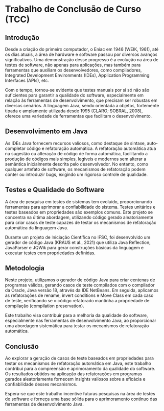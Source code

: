 # Trabalho de Conclusão de Curso (TCC)

## Introdução
Desde a criação do primeiro computador, o Eniac em 1946 (WEIK, 1961), até os dias atuais, a área de hardware e software passou por diversos avanços significativos. Uma demonstração desse progresso é a evolução na área de testes de software, não apenas para aplicações, mas também para ferramentas que auxiliam os desenvolvedores, como compiladores, Integrated Development Environments (IDEs), Application Programming Interfaces (APIs), etc.

Com o tempo, tornou-se evidente que testes manuais por si só não são suficientes para garantir a qualidade do software, especialmente em relação às ferramentas de desenvolvimento, que precisam ser robustas em diversos cenários. A linguagem Java, sendo orientada a objetos, fortemente tipada e amplamente utilizada desde 1995 (CLARO; SOBRAL, 2008), oferece uma variedade de ferramentas que facilitam o desenvolvimento.

## Desenvolvimento em Java
As IDEs Java fornecem recursos valiosos, como destaque de sintaxe, auto-completar código e refatoração automática. A refatoração automática atua na sugestão ou alteração de código de forma automática, facilitando a produção de códigos mais simples, legíveis e modernos sem alterar a semântica inicialmente descrita pelo desenvolvedor. No entanto, como qualquer artefato de software, os mecanismos de refatoração podem conter ou introduzir bugs, exigindo um rigoroso controle de qualidade.

## Testes e Qualidade do Software
A área de pesquisa em testes de sistemas tem evoluído, proporcionando ferramentas para aprimorar a confiabilidade do sistema. Testes unitários e testes baseados em propriedades são exemplos comuns. Este projeto se concentra na última abordagem, utilizando código gerado aleatoriamente para criar casos de teste capazes de testar os mecanismos de refatoração automática da linguagem Java.

Durante um projeto de Iniciação Científica no IFSC, foi desenvolvido um gerador de código Java (KRAUS et al., 2021) que utiliza Java Reflection, JavaParser e JQWik para gerar construções básicas da linguagem e executar testes com propriedades definidas.

## Metodologia
Neste projeto, utilizamos o gerador de código Java para criar centenas de programas válidos, gerando casos de teste compilados com o compilador da Oracle, Java versão 18, através da IDE NetBeans. Em seguida, aplicamos as refatorações de rename, invert conditions e Move Class em cada caso de teste, verificando se o código refatorado mantinha a propriedade de compilação (compilation preservation).

Este trabalho visa contribuir para a melhoria da qualidade do software, especialmente nas ferramentas de desenvolvimento Java, ao proporcionar uma abordagem sistemática para testar os mecanismos de refatoração automática.

## Conclusão
Ao explorar a geração de casos de teste baseados em propriedades para testar os mecanismos de refatoração automática em Java, este trabalho contribui para a compreensão e aprimoramento da qualidade do software. Os resultados obtidos na aplicação das refatorações em programas gerados aleatoriamente fornecem insights valiosos sobre a eficácia e confiabilidade desses mecanismos.

Espera-se que este trabalho incentive futuras pesquisas na área de testes de software e forneça uma base sólida para o aprimoramento contínuo das ferramentas de desenvolvimento Java.
